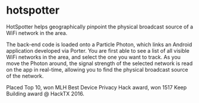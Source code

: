 # hotspotter
HotSpotter helps geographically pinpoint the physical broadcast source of a WiFi network in the area. 

The back-end code is loaded onto a Particle Photon, which links an Android application developed via Porter. You are first able to see a list of all visible WiFi networks in the area, and select the one you want to track. As you move the Photon around, the signal strength of the selected network is read on the app in real-time, allowing you to find the physical broadcast source of the network.

Placed Top 10, won MLH Best Device Privacy Hack award, won 1517 Keep Building award @ HackTX 2016.
